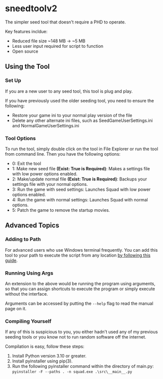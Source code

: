 # sneedtoolv2
The simpler seed tool that doesn't require a PHD to operate. 

Key features incldue:
- Reduced file size ~148 MB -> ~5 MB
- Less user input required for script to function
- Open source

## Using the Tool

### Set Up
If you are a new user to any seed tool, this tool is plug and play.

If you have previously used the older seeding tool, you need to ensure the following:
- Restore your game ini to your normal play version of the file
- Delete any other alternate ini files, such as SeedGameUserSettings.ini and NormalGameUserSettings.ini


### Tool Options
To run the tool, simply double click on the tool in File Explorer or run the tool from command line. Then you have the following options:
- 0: Exit the tool
- 1: Make new seed file **(Exist: True is Required)**: Makes a settings file with low power options enabled.
- 2: Make/update normal file **(Exist: True is Required)**: Backups your settings file with your normal options.
- 3: Run the game with seed settings: Launches Squad with low power options enabled.
- 4: Run the game with normal settings: Launches Squad with normal options.
- 5: Patch the game to remove the startup movies.

## Advanced Topics
### Adding to Path
For advanced users who use Windows terminal frequently. You can add this tool to your path to execute the script from any location [by following this guide](https://stackoverflow.com/questions/4822400/register-an-exe-so-you-can-run-it-from-any-command-line-in-windows).

### Running Using Args
An extension to the above would be running the program using arguments, so that you can assign shortcuts to execute the program or simply execute without the interface.

Arguments can be accessed by putting the ```--help``` flag to read the manual page on it.

### Compiling Yourself
If any of this is suspicious to you, you either hadn't used any of my previous seeding tools or you know not to run random software off the internet.

Compilation is easy, follow these steps:
1. Install Python version 3.10 or greater.
2. Install pyinstaller using pip(3).
3. Run the following pyinstaller command within the directory of main.py:
```pyinstaller -F --paths . -n squad.exe .\src\__main__.py```
